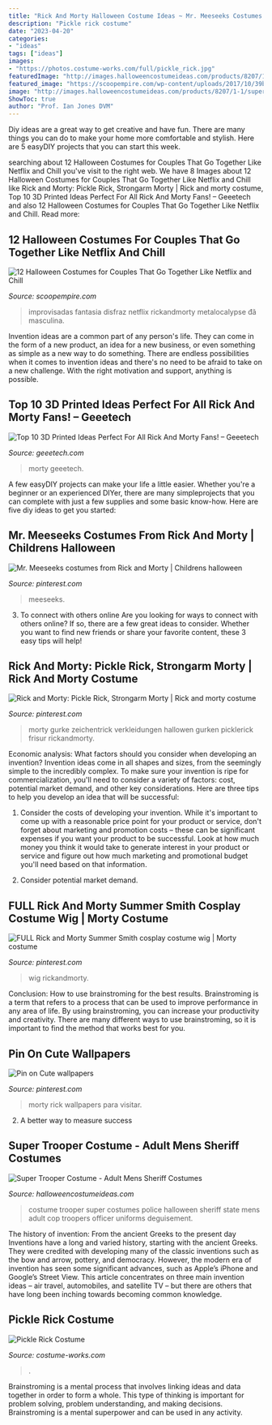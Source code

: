 ```yaml
---
title: "Rick And Morty Halloween Costume Ideas ~ Mr. Meeseeks Costumes From Rick And Morty"
description: "Pickle rick costume"
date: "2023-04-20"
categories:
- "ideas"
tags: ["ideas"]
images:
- "https://photos.costume-works.com/full/pickle_rick.jpg"
featuredImage: "http://images.halloweencostumeideas.com/products/8207/1-1/super-trooper-costume.jpg"
featured_image: "https://scoopempire.com/wp-content/uploads/2017/10/39bc03d08880ce3c8b88e3f6886390bc-rick-and-morty-costume-rick-and-morty-cosplay.jpg"
image: "http://images.halloweencostumeideas.com/products/8207/1-1/super-trooper-costume.jpg"
ShowToc: true
author: "Prof. Ian Jones DVM"
---
```



Diy ideas are a great way to get creative and have fun. There are many things you can do to make your home more comfortable and stylish. Here are 5 easyDIY projects that you can start this week.

	

		
searching about 12 Halloween Costumes for Couples That Go Together Like Netflix and Chill you've visit to the right web. We have 8 Images about 12 Halloween Costumes for Couples That Go Together Like Netflix and Chill like Rick and Morty: Pickle Rick, Strongarm Morty | Rick and morty costume, Top 10 3D Printed Ideas Perfect For All Rick And Morty Fans! – Geeetech and also 12 Halloween Costumes for Couples That Go Together Like Netflix and Chill. Read more:
		
    
## 12 Halloween Costumes For Couples That Go Together Like Netflix And Chill

<img loading=lazy src="https://scoopempire.com/wp-content/uploads/2017/10/39bc03d08880ce3c8b88e3f6886390bc-rick-and-morty-costume-rick-and-morty-cosplay.jpg" onerror="this.onerror=null;this.src='https://tse2.mm.bing.net/th?id=OIP.JUOPU5iTL0qhWeQewgcSYQHaHa&amp;pid=15.1';" alt="12 Halloween Costumes for Couples That Go Together Like Netflix and Chill">

_Source: scoopempire.com_

>improvisadas fantasia disfraz netflix rickandmorty metalocalypse đã masculina. 

	

Invention ideas are a common part of any person's life. They can come in the form of a new product, an idea for a new business, or even something as simple as a new way to do something. There are endless possibilities when it comes to invention ideas and there's no need to be afraid to take on a new challenge. With the right motivation and support, anything is possible.

    
## Top 10 3D Printed Ideas Perfect For All Rick And Morty Fans! – Geeetech

<img loading=lazy src="https://www.geeetech.com/blog/wp-content/uploads/2018/01/portl.jpg" onerror="this.onerror=null;this.src='https://tse3.mm.bing.net/th?id=OIP.a6TgFtx3XVmiO1ToOel3FQHaFk&amp;pid=15.1';" alt="Top 10 3D Printed Ideas Perfect For All Rick And Morty Fans! – Geeetech">

_Source: geeetech.com_

>morty geeetech. 

	

A few easyDIY projects can make your life a little easier. Whether you're a beginner or an experienced DIYer, there are many simpleprojects that you can complete with just a few supplies and some basic know-how. Here are five diy ideas to get you started: 

    
## Mr. Meeseeks Costumes From Rick And Morty | Childrens Halloween

<img loading=lazy src="https://i.pinimg.com/originals/0c/cb/0c/0ccb0c424b147c66f4b1e1c260dec656.jpg" onerror="this.onerror=null;this.src='https://tse1.mm.bing.net/th?id=OIP.-e4ORAcEveWqt5ha6Asg1wHaMc&amp;pid=15.1';" alt="Mr. Meeseeks costumes from Rick and Morty | Childrens halloween">

_Source: pinterest.com_

>meeseeks. 

	

3. To connect with others online
Are you looking for ways to connect with others online? If so, there are a few great ideas to consider. Whether you want to find new friends or share your favorite content, these 3 easy tips will help!

    
## Rick And Morty: Pickle Rick, Strongarm Morty | Rick And Morty Costume

<img loading=lazy src="https://i.pinimg.com/originals/24/fb/17/24fb171745638a9acf37b95918fa2d5b.jpg" onerror="this.onerror=null;this.src='https://tse2.mm.bing.net/th?id=OIP.ybFqlllQQle4I0lPcBDAFAHaJ5&amp;pid=15.1';" alt="Rick and Morty: Pickle Rick, Strongarm Morty | Rick and morty costume">

_Source: pinterest.com_

>morty gurke zeichentrick verkleidungen hallowen gurken picklerick frisur rickandmorty. 

	

Economic analysis: What factors should you consider when developing an invention?
Invention ideas come in all shapes and sizes, from the seemingly simple to the incredibly complex. To make sure your invention is ripe for commercialization, you'll need to consider a variety of factors: cost, potential market demand, and other key considerations. Here are three tips to help you develop an idea that will be successful: 
1. Consider the costs of developing your invention. While it's important to come up with a reasonable price point for your product or service, don't forget about marketing and promotion costs – these can be significant expenses if you want your product to be successful. Look at how much money you think it would take to generate interest in your product or service and figure out how much marketing and promotional budget you'll need based on that information.

2. Consider potential market demand.

    
## FULL Rick And Morty Summer Smith Cosplay Costume Wig | Morty Costume

<img loading=lazy src="https://i.pinimg.com/736x/5a/22/7c/5a227c291019321cabc3875618d5461a.jpg" onerror="this.onerror=null;this.src='https://tse3.mm.bing.net/th?id=OIP.sfv1MtJj6jbANU6Rq0Lb2AHaKr&amp;pid=15.1';" alt="FULL Rick and Morty Summer Smith cosplay costume wig | Morty costume">

_Source: pinterest.com_

>wig rickandmorty. 

	

Conclusion: How to use brainstroming for the best results.
Brainstroming is a term that refers to a process that can be used to improve performance in any area of life. By using brainstroming, you can increase your productivity and creativity. There are many different ways to use brainstroming, so it is important to find the method that works best for you.

    
## Pin On Cute Wallpapers

<img loading=lazy src="https://i.pinimg.com/736x/83/a9/03/83a903dff898eeeb7a532f3aa016ecab.jpg" onerror="this.onerror=null;this.src='https://tse4.mm.bing.net/th?id=OIP.oNloOZNpcNbGXGcNfSLhngHaNK&amp;pid=15.1';" alt="Pin on Cute wallpapers">

_Source: pinterest.com_

>morty rick wallpapers para visitar. 

	

2. A better way to measure success

    
## Super Trooper Costume - Adult Mens Sheriff Costumes

<img loading=lazy src="http://images.halloweencostumeideas.com/products/8207/1-1/super-trooper-costume.jpg" onerror="this.onerror=null;this.src='https://tse4.mm.bing.net/th?id=OIP.2HD25lJFZdbNXeaCvdYPpQHaKl&amp;pid=15.1';" alt="Super Trooper Costume - Adult Mens Sheriff Costumes">

_Source: halloweencostumeideas.com_

>costume trooper super costumes police halloween sheriff state mens adult cop troopers officer uniforms deguisement. 

	

The history of invention: From the ancient Greeks to the present day
Inventions have a long and varied history, starting with the ancient Greeks. They were credited with developing many of the classic inventions such as the bow and arrow, pottery, and democracy. However, the modern era of invention has seen some significant advances, such as Apple’s iPhone and Google’s Street View. This article concentrates on three main invention ideas – air travel, automobiles, and satellite TV – but there are others that have long been inching towards becoming common knowledge.

    
## Pickle Rick Costume

<img loading=lazy src="https://photos.costume-works.com/full/pickle_rick.jpg" onerror="this.onerror=null;this.src='https://tse2.mm.bing.net/th?id=OIP.qwWZv2367CYq1rLLC7WGTQHaNK&amp;pid=15.1';" alt="Pickle Rick Costume">

_Source: costume-works.com_

>. 

	

Brainstroming is a mental process that involves linking ideas and data together in order to form a whole. This type of thinking is important for problem solving, problem understanding, and making decisions. Brainstroming is a mental superpower and can be used in any activity.

